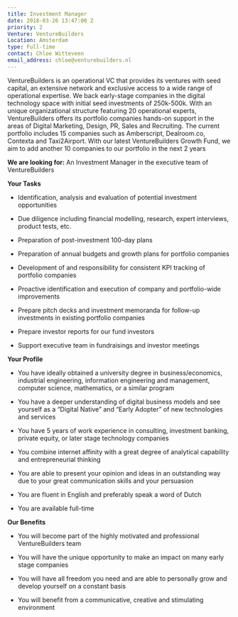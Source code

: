 ```yaml
---
title: Investment Manager
date: 2018-03-26 13:47:00 Z
priority: 2
Venture: VentureBuilders
Location: Amsterdam
type: Full-time
contact: Chloe Witteveen
email_address: chloe@venturebuilders.nl
---
```


VentureBuilders is an operational VC that provides its ventures with seed capital, an extensive network and exclusive access to a wide range of operational expertise. We back early-stage companies in the digital technology space with initial seed investments of 250k-500k. With an unique organizational structure featuring 20 operational experts, VentureBuilders offers its portfolio companies hands-on support in the areas of Digital Marketing, Design, PR, Sales and Recruiting. The current portfolio includes 15 companies such as Amberscript, Dealroom.co, Contexta and Taxi2Airport. With our latest VentureBuilders Growth Fund, we aim to add another 10 companies to our portfolio in the next 2 years

**We are looking for:**
An Investment Manager in the executive team of VentureBuilders

**Your Tasks**
* Identification, analysis and evaluation of potential investment opportunities

* Due diligence including financial modelling, research, expert interviews, product tests, etc.

* Preparation of post-investment 100-day plans

* Preparation of annual budgets and growth plans for portfolio companies

* Development of and responsibility for consistent KPI tracking of portfolio companies

* Proactive identification and execution of company and portfolio-wide improvements

* Prepare pitch decks and investment memoranda for follow-up investments in existing portfolio companies

* Prepare investor reports for our fund investors

* Support executive team in fundraisings and investor meetings

**Your Profile**
* You have ideally obtained a university degree in business/economics, industrial engineering, information engineering and management, computer science, mathematics, or a similar program

* You have a deeper understanding of digital business models and see yourself as a “Digital Native” and “Early Adopter” of new technologies and services

* You have 5 years of work experience in consulting, investment banking, private equity, or later stage technology companies

* You combine internet affinity with a great degree of analytical capability and entrepreneurial thinking

* You are able to present your opinion and ideas in an outstanding way due to your great communication skills and your persuasion

* You are fluent in English and preferably speak a word of Dutch

* You are available full-time

**Our Benefits**
* You will become part of the highly motivated and professional VentureBuilders team

* You will have the unique opportunity to make an impact on many early stage companies

* You will have all freedom you need and are able to personally grow and develop yourself on a constant basis

* You will benefit from a communicative, creative and stimulating environment